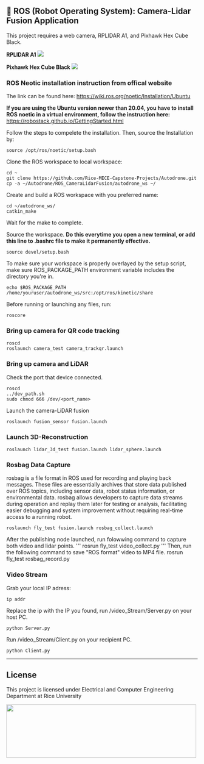 ## :robot: ROS (Robot Operating System): Camera-Lidar Fusion Application
This project requires a web camera, RPLIDAR A1, and Pixhawk Hex Cube Black.

**RPLIDAR A1**
<img src="https://www.slamtec.ai/wp-content/uploads/2023/11/rplidar-a1-summery-4.jpg"  />

**Pixhawk Hex Cube Black**
<img src="https://docs.px4.io/main/assets/cube_black_hero.BuuY9D1m.png"  />



### ROS Neotic installation instruction from offical website
The link can be found here: 
https://wiki.ros.org/noetic/Installation/Ubuntu

**If you are using the Ubuntu version newer than 20.04, you have to install ROS noetic in a virtual environment, follow the instruction here:** https://robostack.github.io/GettingStarted.html

Follow the steps to compelete the installation.
Then, source the Installation by:
```
source /opt/ros/noetic/setup.bash
```


Clone the ROS workspace to local workspace:
```
cd ~
git clone https://github.com/Rice-MECE-Capstone-Projects/Autodrone.git
cp -a ~/Autodrone/ROS_CameraLidarFusion/autodrone_ws ~/
```

Create and build a ROS workspace with you preferred name:
```
cd ~/autodrone_ws/
catkin_make
```
Wait for the make to complete.

Source the workspace. **Do this everytime you open a new terminal, or add this line to .bashrc file to make it permanently effective.**
```
source devel/setup.bash
```

To make sure your workspace is properly overlayed by the setup script, make sure ROS_PACKAGE_PATH environment variable includes the directory you're in.
```
echo $ROS_PACKAGE_PATH
/home/youruser/autodrone_ws/src:/opt/ros/kinetic/share
```

Before running or launching any files, run:
```
roscore
```

### Bring up camera for QR code tracking
```
roscd
roslaunch camera_test camera_trackqr.launch
```

### Bring up camera and LiDAR
Check the port that device connected.
```
roscd
../dev_path.sh
sudo chmod 666 /dev/<port_name>
```

Launch the camera-LiDAR fusion
```
roslaunch fusion_sensor fusion.launch
```


### Launch 3D-Reconstruction
```
roslaunch lidar_3d_test fusion.launch lidar_sphere.launch
```

### Rosbag Data Capture
rosbag is a file format in ROS used for recording and playing back messages. These files are essentially archives that store data published over ROS topics, including sensor data, robot status information, or environmental data. rosbag allows developers to capture data streams during operation and replay them later for testing or analysis, facilitating easier debugging and system improvement without requiring real-time access to a running robot.

```
roslaunch fly_test fusion.launch rosbag_collect.launch
```
After the publishing node launched, run folowwing command to capture both video and lidar points.
'''
rosrun fly_test video_collect.py
'''
Then, run the following command to save "ROS format" video to MP4 file. 
rosrun fly_test rosbag_record.py


### Video Stream
Grab your local IP adress:
```
ip addr
```
Replace the ip with the IP you found, run /video_Stream/Server.py on your host PC.
```
python Server.py
```
Run /video_Stream/Client.py on your recipient PC.
```
python Client.py 
```
-----------------------------------------------------------------------------------------------
## License
This project is licensed under Electrical and Computer Engineering Department at Rice University

<img src="https://riceconnect.rice.edu/image/engineering/ece/SOE-ECE-Rice-logo-stacked.jpg" width="500" height="140" />
